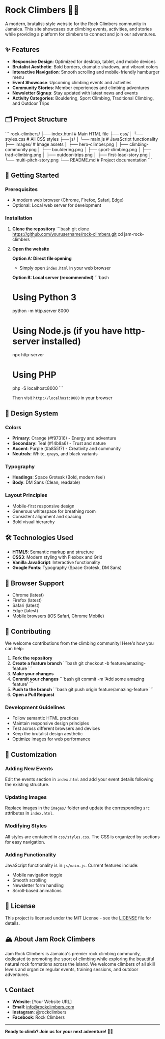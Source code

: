 # Rock Climbers 🧗‍♀️

A modern, brutalist-style website for the  Rock Climbers community in Jamaica. This site showcases our climbing events, activities, and stories while providing a platform for climbers to connect and join our adventures.

## ✨ Features

- **Responsive Design**: Optimized for desktop, tablet, and mobile devices
- **Brutalist Aesthetic**: Bold borders, dramatic shadows, and vibrant colors
- **Interactive Navigation**: Smooth scrolling and mobile-friendly hamburger menu
- **Event Showcase**: Upcoming climbing events and activities
- **Community Stories**: Member experiences and climbing adventures
- **Newsletter Signup**: Stay updated with latest news and events
- **Activity Categories**: Bouldering, Sport Climbing, Traditional Climbing, and Outdoor Trips

## 🗂️ Project Structure

\`\`\`
rock-climbers/
├── index.html              # Main HTML file
├── css/
│   └── styles.css          # All CSS styles
├── js/
│   └── main.js            # JavaScript functionality
├── images/                # Image assets
│   ├── hero-climber.png
│   ├── climbing-community.png
│   ├── bouldering.png
│   ├── sport-climbing.png
│   ├── trad-climbing.png
│   ├── outdoor-trips.png
│   ├── first-lead-story.png
│   └── multi-pitch-story.png
└── README.md              # Project documentation
\`\`\`

## 🚀 Getting Started

### Prerequisites

- A modern web browser (Chrome, Firefox, Safari, Edge)
- Optional: Local web server for development

### Installation

1. **Clone the repository**
   \`\`\`bash
   git clone https://github.com/yourusername/rock-climbers.git
   cd jam-rock-climbers
   \`\`\`

2. **Open the website**
   
   **Option A: Direct file opening**
   - Simply open `index.html` in your web browser
   
   **Option B: Local server (recommended)**
   \`\`\`bash
   # Using Python 3
   python -m http.server 8000
   
   # Using Node.js (if you have http-server installed)
   npx http-server
   
   # Using PHP
   php -S localhost:8000
   \`\`\`
   
   Then visit `http://localhost:8000` in your browser

## 🎨 Design System

### Colors
- **Primary**: Orange (#f97316) - Energy and adventure
- **Secondary**: Teal (#14b8a6) - Trust and nature
- **Accent**: Purple (#a855f7) - Creativity and community
- **Neutrals**: White, grays, and black variants

### Typography
- **Headings**: Space Grotesk (Bold, modern feel)
- **Body**: DM Sans (Clean, readable)

### Layout Principles
- Mobile-first responsive design
- Generous whitespace for breathing room
- Consistent alignment and spacing
- Bold visual hierarchy

## 🛠️ Technologies Used

- **HTML5**: Semantic markup and structure
- **CSS3**: Modern styling with Flexbox and Grid
- **Vanilla JavaScript**: Interactive functionality
- **Google Fonts**: Typography (Space Grotesk, DM Sans)

## 📱 Browser Support

- Chrome (latest)
- Firefox (latest)
- Safari (latest)
- Edge (latest)
- Mobile browsers (iOS Safari, Chrome Mobile)

## 🤝 Contributing

We welcome contributions from the climbing community! Here's how you can help:

1. **Fork the repository**
2. **Create a feature branch**
   \`\`\`bash
   git checkout -b feature/amazing-feature
   \`\`\`
3. **Make your changes**
4. **Commit your changes**
   \`\`\`bash
   git commit -m 'Add some amazing feature'
   \`\`\`
5. **Push to the branch**
   \`\`\`bash
   git push origin feature/amazing-feature
   \`\`\`
6. **Open a Pull Request**

### Development Guidelines

- Follow semantic HTML practices
- Maintain responsive design principles
- Test across different browsers and devices
- Keep the brutalist design aesthetic
- Optimize images for web performance

## 📝 Customization

### Adding New Events
Edit the events section in `index.html` and add your event details following the existing structure.

### Updating Images
Replace images in the `images/` folder and update the corresponding `src` attributes in `index.html`.

### Modifying Styles
All styles are contained in `css/styles.css`. The CSS is organized by sections for easy navigation.

### Adding Functionality
JavaScript functionality is in `js/main.js`. Current features include:
- Mobile navigation toggle
- Smooth scrolling
- Newsletter form handling
- Scroll-based animations

## 📄 License

This project is licensed under the MIT License - see the [LICENSE](LICENSE) file for details.

## 🏔️ About Jam Rock Climbers

Jam Rock Climbers is Jamaica's premier rock climbing community, dedicated to promoting the sport of climbing while exploring the beautiful natural rock formations across the island. We welcome climbers of all skill levels and organize regular events, training sessions, and outdoor adventures.

## 📞 Contact

- **Website**: [Your Website URL]
- **Email**: info@rockclimbers.com
- **Instagram**: @rockclimbers
- **Facebook**: Rock Climbers 

---

**Ready to climb? Join us for your next adventure! 🧗‍♂️**
